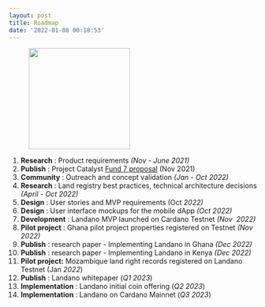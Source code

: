 ```yaml
---
layout: post
title: Roadmap
date: '2022-01-08 00:18:53'
---
```


<figure class="kg-card kg-image-card"><img src=" __GHOST_URL__ /content/images/2022/01/001-roadmap.png" class="kg-image" alt loading="lazy" width="205" height="205"></figure>

1. **Research** : Product requirements _(Nov - June 2021)_
2. **Publish** : Project Catalyst [Fund 7 proposal](https://cardano.ideascale.com/a/dtd/Landano-Cardano-land-registry-Dapp/381957-48088) (Nov 2021)
3. **Community** : Outreach and concept validation _(Jan - Oct 2022)_
4. **Research** : Land registry best practices, technical architecture decisions _(April - Oct 2022)_
5. **Design** : User stories and MVP requirements (Oct _2022)_
6. **Design** : User interface mockups for the mobile dApp _(Oct 2022)_
7. **Development** : Landano MVP launched on Cardano Testnet _(Nov &nbsp;2022)_
8. **Pilot project** : Ghana pilot project properties registered on Testnet _(Nov 2022)_
9. **Publish** : research paper - Implementing Landano in Ghana _(Dec 2022)_
10. **Publish** : research paper - Implementing Landano in Kenya _(Dec 2022)_
11. **Pilot project:** Mozambique land right records registered on Landano Testnet (Jan _2022_)
12. **Publish** : Landano whitepaper (_Q1 2023_)
13. **Implementation** : Landano initial coin offering (_Q2 2023_)
14. **Implementation** : Landano on Cardano Mainnet (_Q3 2023_)
